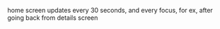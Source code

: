 home screen updates every 30 seconds, and every focus, for ex, after going back from details screen
